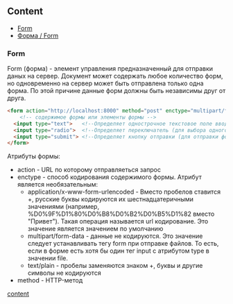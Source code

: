 ## Content

* [Form](#form)
* [Форма / Form](#form)

### Form
Form (форма) - элемент управления предназначенный для отправки даных на сервер. Документ может содержать любое количество форм, но одновременно на сервер может быть отправлена только одна форма. По этой причине данные форм должны быть независимы друг от друга.
```html
<form action="http://localhost:8000" method="post" enctype="multipart/form-data">
    <!-- содержимое формы или элементы формы -->
  <input type="text">	<!--Определяет однострочное текстовое поле ввода-->
  <input type="radio">	<!--Определяет переключатель (для выбора одного из множества вариантов)-->
  <input type="submit"> <!--Определяет кнопку отправки (для отправки формы)-->
</form>

```
Атрибуты формы:
* action - URL по которому отправляеться запрос
* enctype - способ кодирования содержимого формы. Атрибут является необязательным:
  * application/x-www-form-urlencoded - Вместо пробелов ставится +, русские буквы кодируются их шестнадцатеричными значениями (например, %D0%9F%D1%80%D0%B8%D0%B2%D0%B5%D1%82 вместо "Привет"). Такая операция называется url кодирование. Это значение является значением по умолчанию
  * multipart/form-data - данные не кодируются. Это значение следует устанавливать тегу form при отправке файлов. То есть, если в форме есть хотя бы один тег input с атрибутом type в значении file.
  * text/plain - пробелы заменяются знаком +, буквы и другие символы не кодируются
* method - HTTP-метод


[content](#content) 